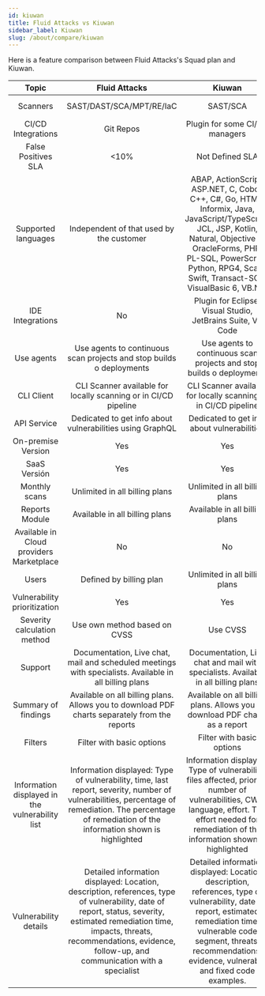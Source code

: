 ```yaml
---
id: kiuwan
title: Fluid Attacks vs Kiuwan
sidebar_label: Kiuwan
slug: /about/compare/kiuwan
---
```


Here is a feature comparison
between Fluid Attacks's Squad plan and Kiuwan.

|                    **Topic**                    |                                                                                                                      **Fluid Attacks**                                                                                                                      |                                                                                                                  **Kiuwan**                                                                                                                  | **Advantage** |
|:-----------------------------------------------:|:---------------------------------------------------------------------------------------------------------------------------------------------------------------------------------------------------------------------------------------------------:|:-----------------------------------------------------------------------------------------------------------------------------------------------------------------------------------------------------------------------------------------------:|:-------------:|
| Scanners                                        | SAST/DAST/SCA/MPT/RE/IaC                                                                                                                                                                                                                            | SAST/SCA                                                                                                                                                                                                                                        | Fluid Attacks        |
| CI/CD Integrations                              | Git Repos                                                                                                                                                                                                                                           | Plugin for some CI/CD managers                                                                                                                                                                                                                  | Similar       |
| False Positives SLA                             |                                                                                                                                                                                                                                                <10% | Not Defined SLA                                                                                                                                                                                                                                 | Fluid Attacks        |
| Supported languages                             | Independent of that used by the customer                                                                                                                                                                                                            | ABAP, ActionScript, ASP.NET, C, Cobol, C++, C#, Go, HTML, Informix, Java, JavaScript/TypeScript, JCL, JSP, Kotlin, Natural, Objective C, OracleForms, PHP, PL-SQL, PowerScript, Python, RPG4, Scala, Swift, Transact-SQL, VisualBasic 6, VB.Net | Fluid         |
| IDE Integrations                                | No                                                                                                                                                                                                                                                  | Plugin for Eclipse, Visual Studio, JetBrains Suite, VS Code                                                                                                                                                                                     | Kiuwan        |
| Use agents                                      | Use agents to continuous scan projects and stop builds o deployments                                                                                                                                                                                | Use agents to continuous scan projects and stop builds o deployments                                                                                                                                                                            | Similar       |
| CLI Client                                      | CLI Scanner available for locally scanning or in CI/CD pipeline                                                                                                                                                                                     | CLI Scanner available for locally scanning or in CI/CD pipeline                                                                                                                                                                                 | Similar       |
| API Service                                     | Dedicated to get info about vulnerabilities using GraphQL                                                                                                                                                                                           | Dedicated to get info about vulnerabilities                                                                                                                                                                                                     | Similar       |
| On-premise Version                              | Yes                                                                                                                                                                                                                                                 | Yes                                                                                                                                                                                                                                             | Similar       |
| SaaS Versión                                    | Yes                                                                                                                                                                                                                                                 | Yes                                                                                                                                                                                                                                             | Similar       |
| Monthly scans                                   | Unlimited in all billing plans                                                                                                                                                                                                                      | Unlimited in all billing plans                                                                                                                                                                                                                  | Similar       |
| Reports Module                                  | Available in all billing plans                                                                                                                                                                                                                      | Available in all billing plans                                                                                                                                                                                                                  | Similar       |
| Available in Cloud providers Marketplace        | No                                                                                                                                                                                                                                                  | No                                                                                                                                                                                                                                              | Similar       |
| Users                                           | Defined by billing plan                                                                                                                                                                                                                             | Unlimited in all billing plans                                                                                                                                                                                                                  | Kiuwan        |
| Vulnerability prioritization                      | Yes                                                                                                                                                                                                                                                 | Yes                                                                                                                                                                                                                                             | Similar       |
| Severity calculation method                     | Use own method based on CVSS                                                                                                                                                                                                                        | Use CVSS                                                                                                                                                                                                                                        | Fluid Attacks        |
| Support                                         | Documentation, Live chat, mail and scheduled meetings with specialists. Available in all billing plans                                                                                                                                              | Documentation, Live chat and mail with specialists. Available in all billing plans                                                                                                                                                              | Fluid Attacks        |
| Summary of findings                             | Available on all billing plans. Allows you to download PDF charts separately from the reports                                                                                                                                                       | Available on all billing plans. Allows you to download PDF charts as a report                                                                                                                                                                   | Similar       |
| Filters                                         | Filter with basic options                                                                                                                                                                                                                           | Filter with basic options                                                                                                                                                                                                                       | Similar       |
| Information displayed in the vulnerability list | Information displayed: Type of vulnerability, time, last report, severity, number of vulnerabilities, percentage of remediation. The percentage of remediation of the information shown is highlighted                                              | Information displayed: Type of vulnerability, files affected, priority, number of vulnerabilities, CWE, language, effort. The effort needed for remediation of the information shown is highlighted                                             | Similar       |
| Vulnerability details                           | Detailed information displayed: Location, description, references, type of vulnerability, date of report, status, severity, estimated remediation time, impacts, threats, recommendations, evidence, follow-up, and communication with a specialist | Detailed information displayed: Location, description, references, type of vulnerability, date of report, estimated remediation time, vulnerable code segment, threats, recommendations, evidence, vulnerable and fixed code examples.          | Similar       |
